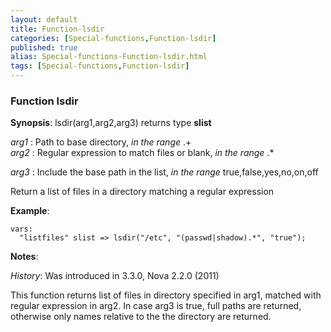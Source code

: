 ```yaml
---
layout: default
title: Function-lsdir
categories: [Special-functions,Function-lsdir]
published: true
alias: Special-functions-Function-lsdir.html
tags: [Special-functions,Function-lsdir]
---
```


### Function lsdir

**Synopsis**: lsdir(arg1,arg2,arg3) returns type **slist**

  
 *arg1* : Path to base directory, *in the range* .+   
 *arg2* : Regular expression to match files or blank, *in the range* .\*
  
 *arg3* : Include the base path in the list, *in the range*
true,false,yes,no,on,off   

Return a list of files in a directory matching a regular expression

**Example**:  
   

```
vars:
  "listfiles" slist => lsdir("/etc", "(passwd|shadow).*", "true");
```

**Notes**:  
   
 *History*: Was introduced in 3.3.0, Nova 2.2.0 (2011)

This function returns list of files in directory specified in arg1,
matched with regular expression in arg2. In case arg3 is true, full
paths are returned, otherwise only names relative to the the directory
are returned.
